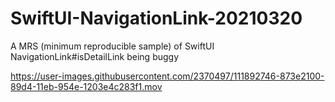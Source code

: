 # SwiftUI-NavigationLink-20210320
A MRS (minimum reproducible sample) of SwiftUI NavigationLink#isDetailLink being buggy

https://user-images.githubusercontent.com/2370497/111892746-873e2100-89d4-11eb-954e-1203e4c283f1.mov
